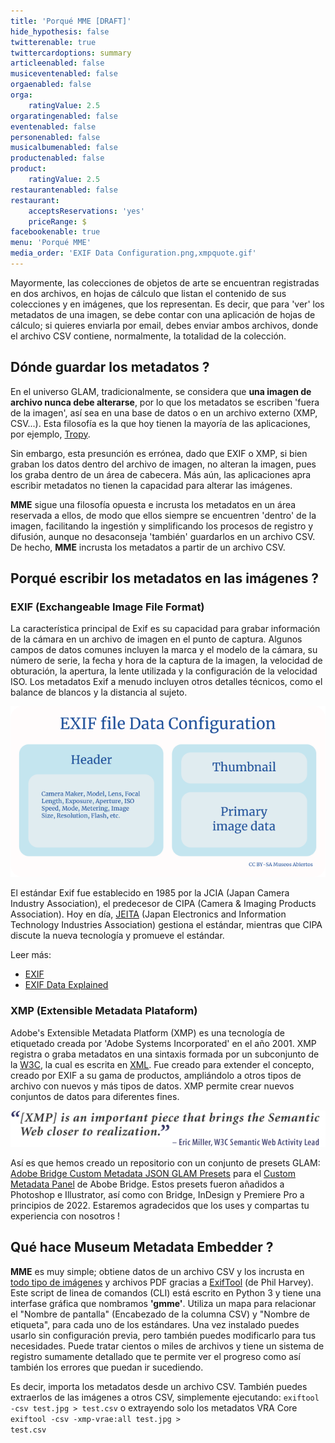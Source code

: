 ```yaml
---
title: 'Porqué MME [DRAFT]'
hide_hypothesis: false
twitterenable: true
twittercardoptions: summary
articleenabled: false
musiceventenabled: false
orgaenabled: false
orga:
    ratingValue: 2.5
orgaratingenabled: false
eventenabled: false
personenabled: false
musicalbumenabled: false
productenabled: false
product:
    ratingValue: 2.5
restaurantenabled: false
restaurant:
    acceptsReservations: 'yes'
    priceRange: $
facebookenable: true
menu: 'Porqué MME'
media_order: 'EXIF Data Configuration.png,xmpquote.gif'
---
```


Mayormente, las colecciones de objetos de arte se encuentran registradas en dos archivos, en hojas de cálculo que listan el contenido de sus colecciones y en imágenes, que los representan. 
Es decir, que para 'ver' los metadatos de una imagen, se debe contar con una aplicación de hojas de cálculo; si quieres enviarla por email, debes enviar ambos archivos, donde el archivo CSV contiene, normalmente, la totalidad de la colección.

## Dónde guardar los metadatos ?
En el universo GLAM, tradicionalmente, se considera que **una imagen de archivo nunca debe alterarse**, por lo que los metadatos se escriben 'fuera de la imagen', así sea en una base de datos o en un archivo externo (XMP, CSV...). Esta filosofía es la que hoy tienen la mayoría de las aplicaciones, por ejemplo, [Tropy](https://tropy.org/).

Sin embargo, esta presunción es errónea, dado que EXIF o XMP, si bien graban los datos dentro del archivo de imagen, no alteran la imagen, pues los graba dentro de un área de cabecera. Más aún, las aplicaciones apra escribir metadatos no tienen la capacidad para alterar las imágenes.

**MME** sigue una filosofía opuesta e incrusta los metadatos en un área reservada a ellos, de modo que ellos siempre se encuentren 'dentro' de la imagen, facilitando la ingestión y simplificando los procesos de registro y difusión, aunque no desaconseja 'también' guardarlos en un archivo CSV. De hecho, **MME** incrusta los metadatos a partir de un archivo CSV.

## Porqué escribir los metadatos en las imágenes ?

### EXIF (Exchangeable Image File Format)
La característica principal de Exif es su capacidad para grabar información de la cámara en un archivo de imagen en el punto de captura. Algunos campos de datos comunes incluyen la marca y el modelo de la cámara, su número de serie, la fecha y hora de la captura de la imagen, la velocidad de obturación, la apertura, la lente utilizada y la configuración de la velocidad ISO. Los metadatos Exif a menudo incluyen otros detalles técnicos, como el balance de blancos y la distancia al sujeto.

![EXIF%20Data%20Configuration](EXIF%20Data%20Configuration.png "EXIF%20Data%20Configuration")

El estándar Exif fue establecido en 1985 por la JCIA (Japan Camera Industry Association), el predecesor de CIPA (Camera & Imaging Products Association). Hoy en día, [JEITA](https://www.jeita.or.jp/english/) (Japan Electronics and Information Technology Industries Association) gestiona el estándar, mientras que CIPA discute la nueva tecnología y promueve el estándar.

Leer más:
* [EXIF](https://es.wikipedia.org/wiki/Exchangeable_image_file_format)
* [EXIF Data Explained](https://photographylife.com/what-is-exif-data)

### XMP (Extensible Metadata Plataform)

Adobe's Extensible Metadata Platform (XMP) es una tecnología de etiquetado creada por 'Adobe Systems Incorporated' en el año 2001. XMP registra o graba metadatos en una sintaxis formada por un subconjunto de la [W3C](https://www.w3.org/), la cual es escrita en [XML](https://www.w3.org/XML/).
Fue creado para extender el concepto, creado por EXIF a su gama de productos, ampliándolo a otros tipos de archivo con nuevos y más tipos de datos.
XMP permite crear nuevos conjuntos de datos para diferentes fines.

![xmpquote](xmpquote.gif "xmpquote")

Así es que hemos creado un repositorio con un conjunto de presets GLAM: [Adobe Bridge Custom Metadata JSON GLAM Presets](https://github.com/MuseosAbiertos/Adobe-Bridge-Custom-Metadata-JSON-Presets) para el [Custom Metadata Panel](https://github.com/adobe-dmeservices/custom-metadata) de Abobe Bridge.
Estos presets fueron añadidos a Photoshop e Illustrator, así como con Bridge, InDesign y Premiere Pro a principios de 2022.
Estaremos agradecidos que los uses y compartas tu experiencia con nosotros !

## Qué hace Museum Metadata Embedder ?

**MME** es muy simple; obtiene datos de un archivo CSV y los incrusta en [todo tipo de imágenes](https://exiftool.org/#supported) y archivos PDF gracias a [ExifTool](https://exiftool.org/) (de Phil Harvey).
Este script de linea de comandos (CLI) está escrito en Python 3 y tiene una interfase gráfica que nombramos **'gmme'**.
Utiliza un mapa para relacionar el "Nombre de pantalla" (Encabezado de la columna CSV) y "Nombre de etiqueta", para cada uno de los estándares.
Una vez instalado puedes usarlo sin configuración previa, pero también puedes modificarlo para tus necesidades.
Puede tratar cientos o miles de archivos y tiene un sistema de registro sumamente detallado que te permite ver el progreso como así también los errores que puedan ir sucediendo.

Es decir, importa los metadatos desde un archivo CSV. También puedes extraerlos de las imágenes a otros CSV, simplemente ejecutando:
<code>exiftool -csv test.jpg > test.csv</code>
o extrayendo solo los metadatos VRA Core
<code>exiftool -csv -xmp-vrae:all test.jpg > test.csv</code>



